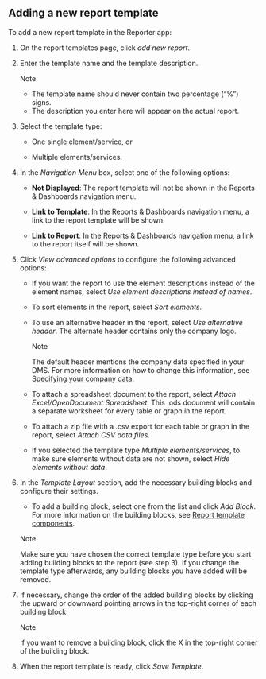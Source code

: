 ## Adding a new report template

To add a new report template in the Reporter app:

1. On the report templates page, click *add new report*.

2. Enter the template name and the template description.

    > [!NOTE]
    > -  The template name should never contain two percentage (“%”) signs.
    > -  The description you enter here will appear on the actual report.

3. Select the template type:

    - One single element/service, or

    - Multiple elements/services.

4. In the *Navigation Menu* box, select one of the following options:

    - **Not Displayed**: The report template will not be shown in the Reports & Dashboards navigation menu.

    - **Link to Template**: In the Reports & Dashboards navigation menu, a link to the report template will be shown.

    - **Link to Report**: In the Reports & Dashboards navigation menu, a link to the report itself will be shown.

5. Click *View advanced options* to configure the following advanced options:

    - If you want the report to use the element descriptions instead of the element names, select *Use element descriptions instead of names*.

    - To sort elements in the report, select *Sort elements*.

    - To use an alternative header in the report, select *Use alternative header*. The alternate header contains only the company logo.

        > [!NOTE]
        > The default header mentions the company data specified in your DMS. For more information on how to change this information, see [Specifying your company data](../../part_3/DataminerAgents/General_DMA_configuration.md#specifying-your-company-data).

    - To attach a spreadsheet document to the report, select *Attach Excel/OpenDocument Spreadsheet*. This .ods document will contain a separate worksheet for every table or graph in the report.

    - To attach a zip file with a .csv export for each table or graph in the report, select *Attach CSV data files*.

    - If you selected the template type *Multiple elements/services*, to make sure elements without data are not shown, select *Hide elements without data*.

6. In the *Template Layout* section, add the necessary building blocks and configure their settings.

    - To add a building block, select one from the list and click *Add Block*. For more information on the building blocks, see [Report template components](Report_template_components.md).

    > [!NOTE]
    > Make sure you have chosen the correct template type before you start adding building blocks to the report (see step 3). If you change the template type afterwards, any building blocks you have added will be removed.

7. If necessary, change the order of the added building blocks by clicking the upward or downward pointing arrows in the top-right corner of each building block.

    > [!NOTE]
    > If you want to remove a building block, click the X in the top-right corner of the building block.

8. When the report template is ready, click *Save Template*.
